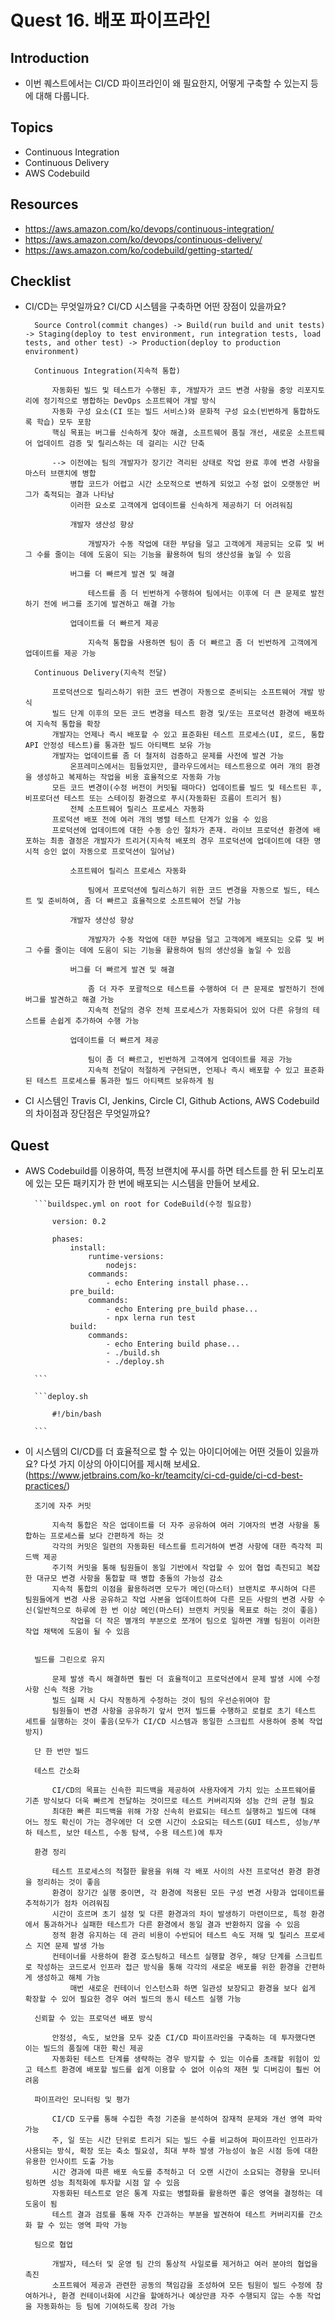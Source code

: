 # Quest 16. 배포 파이프라인

## Introduction
* 이번 퀘스트에서는 CI/CD 파이프라인이 왜 필요한지, 어떻게 구축할 수 있는지 등에 대해 다룹니다.

## Topics
* Continuous Integration
* Continuous Delivery
* AWS Codebuild

## Resources
* https://aws.amazon.com/ko/devops/continuous-integration/
* https://aws.amazon.com/ko/devops/continuous-delivery/
* https://aws.amazon.com/ko/codebuild/getting-started/

## Checklist
* CI/CD는 무엇일까요? CI/CD 시스템을 구축하면 어떤 장점이 있을까요?

        Source Control(commit changes) -> Build(run build and unit tests) -> Staging(deploy to test environment, run integration tests, load tests, and other test) -> Production(deploy to production environment)

        Continuous Integration(지속적 통합)

            자동화된 빌드 및 테스트가 수행된 후, 개발자가 코드 변경 사항을 중앙 리포지토리에 정기적으로 병합하는 DevOps 소프트웨어 개발 방식
            자동화 구성 요소(CI 또는 빌드 서비스)와 문화적 구성 요소(빈번하게 통합하도록 학습) 모두 포함
            핵심 목표는 버그를 신속하게 찾아 해결, 소프트웨어 품질 개선, 새로운 소프트웨어 업데이트 검증 및 릴리스하는 데 걸리는 시간 단축

            --> 이전에는 팀의 개발자가 장기간 격리된 상태로 작업 완료 후에 변경 사항을 마스터 브랜치에 병합
                병합 코드가 어렵고 시간 소모적으로 변하게 되었고 수정 없이 오랫동안 버그가 축적되는 결과 나타남
                이러한 요소로 고객에게 업데이트를 신속하게 제공하기 더 어려워짐

                개발자 생산성 향상

                    개발자가 수동 작업에 대한 부담을 덜고 고객에게 제공되는 오류 및 버그 수를 줄이는 데에 도움이 되는 기능을 활용하여 팀의 생산성을 높일 수 있음

                버그를 더 빠르게 발견 및 해결

                    테스트를 좀 더 빈번하게 수행하여 팀에서는 이후에 더 큰 문제로 발전하기 전에 버그를 조기에 발견하고 해결 가능

                업데이트를 더 빠르게 제공

                    지속적 통합을 사용하면 팀이 좀 더 빠르고 좀 더 빈번하게 고객에게 업데이트를 제공 가능

        Continuous Delivery(지속적 전달)

            프로덕션으로 릴리스하기 위한 코드 변경이 자동으로 준비되는 소프트웨어 개발 방식
            빌드 단계 이후의 모든 코드 변경을 테스트 환경 및/또는 프로덕션 환경에 배포하여 지속적 통합을 확장
            개발자는 언제나 즉시 배포할 수 있고 표준화된 테스트 프로세스(UI, 로드, 통합 API 안정성 테스트)를 통과한 빌드 아티팩트 보유 가능
            개발자는 업데이트를 좀 더 철저히 검증하고 문제를 사전에 발견 가능
                온프레미스에서는 힘들었지만, 클라우드에서는 테스트용으로 여러 개의 환경을 생성하고 복제하는 작업을 비용 효율적으로 자동화 가능
            모든 코드 변경이(수정 버전이 커밋될 때마다) 업데이트를 빌드 및 테스트된 후, 비프로더션 테스트 또는 스테이징 환경으로 푸시(자동화된 흐름이 트리거 됨)
                전체 소프트웨어 릴리스 프로세스 자동화
            프로덕션 배포 전에 여러 개의 병렬 테스트 단계가 있을 수 있음
            프로덕션에 업데이트에 대한 수동 승인 절차가 존재. 라이브 프로덕션 환경에 배포하는 최종 결정은 개발자가 트리거(지속적 배포의 경우 프로덕션에 업데이트에 대한 명시적 승인 없이 자동으로 프로덕션이 일어남)

                소프트웨어 릴리스 프로세스 자동화

                    팀에서 프로덕션에 릴리스하기 위한 코드 변경을 자동으로 빌드, 테스트 및 준비하여, 좀 더 빠르고 효율적으로 소프트웨어 전달 가능

                개발자 생산성 향상

                    개발자가 수동 작업에 대한 부담을 덜고 고객에게 배포되는 오류 및 버그 수를 줄이는 데에 도움이 되는 기능을 활용하여 팀의 생산성을 높일 수 있음

                버그를 더 빠르게 발견 및 해결

                    좀 더 자주 포괄적으로 테스트를 수행하여 더 큰 문제로 발전하기 전에 버그를 발견하고 해결 가능
                    지속적 전달의 경우 전체 프로세스가 자동화되어 있어 다른 유형의 테스트를 손쉽게 추가하여 수행 가능

                업데이트를 더 빠르게 제공

                    팀이 좀 더 빠르고, 빈번하게 고객에게 업데이트를 제공 가능
                    지속적 전달이 적절하게 구현되면, 언제나 즉시 배포할 수 있고 표준화된 테스트 프로세스를 통과한 빌드 아티팩트 보유하게 됨

* CI 시스템인 Travis CI, Jenkins, Circle CI, Github Actions, AWS Codebuild 의 차이점과 장단점은 무엇일까요?

## Quest
* AWS Codebuild를 이용하여, 특정 브랜치에 푸시를 하면 테스트를 한 뒤 모노리포에 있는 모든 패키지가 한 번에 배포되는 시스템을 만들어 보세요.

        ```buildspec.yml on root for CodeBuild(수정 필요함)

            version: 0.2

            phases: 
                install:
                    runtime-versions:
                        nodejs: 
                    commands:
                        - echo Entering install phase...
                pre_build:
                    commands: 
                        - echo Entering pre_build phase... 
                        - npx lerna run test   
                build: 
                    commands:
                        - echo Entering build phase...
                        - ./build.sh
                        - ./deploy.sh

        ```

        ```deploy.sh

            #!/bin/bash
        
        ```

* 이 시스템의 CI/CD를 더 효율적으로 할 수 있는 아이디어에는 어떤 것들이 있을까요? 다섯 가지 이상의 아이디어를 제시해 보세요.(https://www.jetbrains.com/ko-kr/teamcity/ci-cd-guide/ci-cd-best-practices/)

        조기에 자주 커밋

            지속적 통합은 작은 업데이트를 더 자주 공유하여 여러 기여자의 변경 사항을 통합하는 프로세스를 보다 간편하게 하는 것
            각각의 커밋은 일련의 자동화된 테스트를 트리거하여 변경 사항에 대한 즉각적 피드백 제공
            주기적 커밋을 통해 팀원들이 동일 기반에서 작업할 수 있어 협업 촉진되고 복잡한 대규모 변경 사항을 통합할 때 병합 충돌의 가능성 감소
            지속적 통합의 이점을 활용하려면 모두가 메인(마스터) 브랜치로 푸시하여 다른 팀원들에게 변경 사용 공유하고 작업 사본을 업데이트하여 다른 모든 사람의 변경 사항 수신(일반적으로 하루에 한 번 이상 메인(마스터) 브랜치 커밋을 목표로 하는 것이 좋음)
                작업을 더 작은 별개의 부분으로 쪼개어 팀으로 일하면 개별 팀원이 이러한 작업 채택에 도움이 될 수 있음
            

        빌드를 그린으로 유지

            문제 발생 즉시 해결하면 훨씬 더 효율적이고 프로덕션에서 문제 발생 시에 수정 사항 신속 적용 가능
            빌드 실패 시 다시 작동하게 수정하는 것이 팀의 우선순위여야 함
            팀원들이 변경 사항을 공유하기 앞서 먼저 빌드를 수행하고 로컬로 초기 테스트 세트를 실행하는 것이 좋음(모두가 CI/CD 시스템과 동일한 스크립트 사용하여 중복 작업 방지)

        단 한 번만 빌드

        테스트 간소화

            CI/CD의 목표는 신속한 피드백을 제공하여 사용자에게 가치 있는 소프트웨어를 기존 방식보다 더욱 빠르게 전달하는 것이므로 테스트 커버리지와 성능 간의 균형 필요
            최대한 빠른 피드백을 위해 가장 신속히 완료되는 테스트 실행하고 빌드에 대해 어느 정도 확신이 가는 경우에만 더 오랜 시간이 소요되는 테스트(GUI 테스트, 성능/부하 테스트, 보안 테스트, 수동 탐색, 수용 테스트)에 투자

        환경 정리

            테스트 프로세스의 적절한 활용을 위해 각 배포 사이의 사전 프로덕션 환경 환경을 정리하는 것이 좋음
            환경이 장기간 실행 중이면, 각 환경에 적용된 모든 구성 변경 사항과 업데이트를 추적하기가 점차 어려워짐
            시간이 흐르며 초기 설정 및 다른 환경과의 차이 발생하기 마련이므로, 특정 환경에서 통과하거나 실패한 테스트가 다른 환경에서 동일 결과 반환하지 않을 수 있음
            정적 환경 유지하는 데 관리 비용이 수반되어 테스트 속도 저해 및 릴리스 프로세스 지연 문제 발생 가능
            컨테이너를 사용하여 환경 호스팅하고 테스트 실행할 경우, 해당 단계를 스크립트로 작성하는 코드로서 인프라 접근 방식을 통해 각각의 새로운 배포를 위한 환경을 간편하게 생성하고 해체 가능
                매번 새로운 컨테이너 인스턴스화 하면 일관성 보장되고 환경을 보다 쉽게 확장할 수 있어 필요한 경우 여러 빌드의 동시 테스트 실행 가능

        신뢰할 수 있는 프로덕션 배포 방식

            안정성, 속도, 보안을 모두 갖춘 CI/CD 파이프라인을 구축하는 데 투자했다면 이는 빌드의 품질에 대한 확신 제공
            자동화된 테스트 단계를 생략하는 경우 방지할 수 있는 이슈를 초래할 위험이 있고 테스트 환경에 배포할 빌드를 쉽게 이용할 수 없어 이슈의 재현 및 디버깅이 훨씬 어려움

        파이프라인 모니터링 및 평가

            CI/CD 도구를 통해 수집한 측정 기준을 분석하여 잠재적 문제와 개선 영역 파악 가능
            주, 일 또는 시간 단위로 트리거 되는 빌드 수를 비교하여 파이프라인 인프라가 사용되는 방식, 확장 또는 축소 필요성, 최대 부하 발생 가능성이 높은 시점 등에 대한 유용한 인사이트 도출 가능
            시간 경과에 따른 배포 속도를 추적하고 더 오랜 시간이 소요되는 경향을 모니터링하면 성능 최적화에 투자할 시점 알 수 있음
            자동화된 테스트로 얻은 통계 자료는 병렬화를 활용하면 좋은 영역을 결정하는 데 도움이 됨
            테스트 결과 검토를 통해 자주 간과하는 부분을 발견하여 테스트 커버리지를 간소화 할 수 있는 영역 파악 가능

        팀으로 협업

            개발자, 테스터 및 운영 팀 간의 통상적 사일로를 제거하고 여러 분야의 협업을 촉진
            소프트웨어 제공과 관련한 공동의 책임감을 조성하여 모든 팀원이 빌드 수정에 참여하거나, 환경 컨테이너화에 시간을 할애하거나 예상만큼 자주 수행되지 않는 수동 작업을 자동화하는 등 팀에 기여하도록 장려 가능
